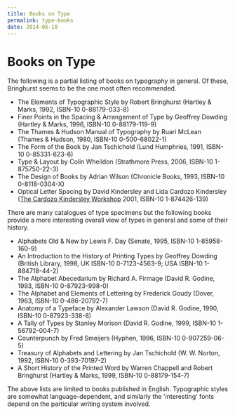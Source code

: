 ```yaml
---
title: Books on Type
permalink: type-books
date: 2014-06-10
---
```

# Books on Type

The following is a partial listing of books on typography in general.
Of these, Bringhurst seems to be the one most often recommended.

- The Elements of Typographic Style by Robert Bringhurst
  (Hartley & Marks, 1992, ISBN-10 0-88179-033-8)
- Finer Points in the Spacing & Arrangement of Type by Geoffrey Dowding
  (Hartley & Marks, 1996, ISBN-10 0-88179-119-9)
- The Thames & Hudson Manual of Typography by Ruari McLean
  (Thames & Hudson, 1980, ISBN-10 0-500-68022-1)
- The Form of the Book by Jan Tschichold
  (Lund Humphries, 1991, ISBN-10 0-85331-623-6)
- Type & Layout by Colin Wheildon
  (Strathmore Press, 2006, ISBN-10 1-875750-22-3)
- The Design of Books by Adrian Wilson
  (Chronicle Books, 1993, ISBN-10 0-8118-0304-X)
- Optical Letter Spacing by David Kindersley and Lida Cardozo Kindersley 
  ([The Cardozo Kindersley Workshop](http://www.kindersleyworkshop.co.uk/)
  2001, ISBN-10 1-874426-139)

There are many catalogues of type specimens but the following books provide
a more interesting overall view of types in general and some of their history.

- Alphabets Old & New by Lewis F.&nbsp;Day
  (Senate, 1995, ISBN-10 1-85958-160-9)
- An Introduction to the History of Printing Types by Geoffrey Dowding
  (British Library, 1998, UK ISBN-10 0-7123-4563-9; USA ISBN-10 1-884718-44-2)
- The Alphabet Abecedarium by Richard A.&nbsp;Firmage
  (David R.&nbsp;Godine, 1993, ISBN-10 0-87923-998-0)
- The Alphabet and Elements of Lettering by Frederick Goudy
  (Dover, 1963, ISBN-10 0-486-20792-7)
- Anatomy of a Typeface by Alexander Lawson
  (David R.&nbsp;Godine, 1990, ISBN-10 0-87923-338-8)
- A Tally of Types by Stanley Morison
  (David R.&nbsp;Godine, 1999, ISBN-10 1-56792-004-7)
- Counterpunch by Fred Smeijers
  (Hyphen, 1996, ISBN-10 0-907259-06-5)
- Treasury of Alphabets and Lettering by Jan Tschichold
  (W.&nbsp;W.&nbsp;Norton, 1992, ISBN-10 0-393-70197-2)
- A Short History of the Printed Word by Warren Chappell and
  Robert Bringhurst (Hartley & Marks, 1999, ISBN-10 0-88179-154-7)

The above lists are limited to books published in English. Typographic 
styles are somewhat language-dependent, and similarly the 'interesting' fonts
depend on the particular writing system involved.




